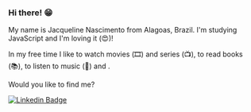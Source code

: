 ### Hi there! 😁

My name is Jacqueline Nascimento from Alagoas, Brazil. I'm studying JavaScript and I'm loving it (:heart_eyes:)! 

In my free time I like to watch movies (🎞️) and series (📺), to read books (📚), to listen to music (🎵) and .

Would you like to find me?

[![Linkedin Badge](https://img.shields.io/badge/-LinkedIn-blue?style=flat-square&logo=Linkedin&logoColor=white&link=https://www.linkedin.com/in/jacqueline-nascimento-b5294054/)](https://www.linkedin.com/in/jacqueline-nascimento-b5294054/)
